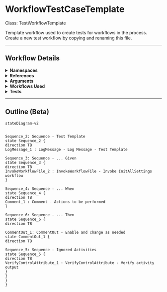 # WorkflowTestCaseTemplate
Class: TestWorkflowTemplate

Template workflow used to create tests for workflows in the process.
Create a new test workflow by copying and renaming this file.

<hr />

## Workflow Details
<details>
    <summary>
    <b>Namespaces</b>
    </summary>
    
- System
- System.Activities
- System.Activities.DynamicUpdate
- System.Activities.Statements
- System.Collections
- System.Collections.Generic
- System.Collections.ObjectModel
- System.Data
- System.Linq
- System.Linq.Expressions
- System.Reflection
- System.Runtime.InteropServices
- System.Runtime.Serialization
- System.Text
- UiPath.Core
- UiPath.Core.Activities
- UiPath.Shared.Activities
- UiPath.Testing
- UiPath.Testing.Activities


</details>
<details>
    <summary>
    <b>References</b>
    </summary>

- Microsoft.Bcl.AsyncInterfaces
- Microsoft.CSharp
- System
- System.Activities
- System.ComponentModel.Composition
- System.ComponentModel.TypeConverter
- System.Core
- System.Data
- System.Data.Common
- System.Linq
- System.Memory
- System.ObjectModel
- System.Private.CoreLib
- System.Runtime.Serialization
- System.ServiceModel
- System.ServiceModel.Activities
- System.ValueTuple
- System.Xaml
- System.Xml
- System.Xml.Linq
- UiPath.Excel
- UiPath.Excel.Activities
- UiPath.System.Activities
- UiPath.System.Activities.Design
- UiPath.Testing
- UiPath.Testing.Activities


</details>
<details>
    <summary>
    <b>Arguments</b>
    </summary>

| Name | Direction | Type | Description |
|  --- | --- | --- | ---  |

    
</details>
<details>
    <summary>
    <b>Workflows Used</b>
    </summary>

- C:\Users\eyash\Documents\UiPath\LazyFramework\Framework\InitAllSettings.xaml

    
</details>
<details>
    <summary>
    <b>Tests</b>
    </summary>



    
</details>

<hr />

## Outline (Beta)

```mermaid
stateDiagram-v2


Sequence_2: Sequence - Test Template
state Sequence_2 {
direction TB
LogMessage_1 : LogMessage - Log Message - Test Template

Sequence_3: Sequence - ... Given
state Sequence_3 {
direction TB
InvokeWorkflowFile_2 : InvokeWorkflowFile - Invoke InitAllSettings workflow
}

Sequence_4: Sequence - ... When
state Sequence_4 {
direction TB
Comment_1 : Comment - Actions to be performed
}

Sequence_6: Sequence - ... Then
state Sequence_6 {
direction TB

CommentOut_1: CommentOut - Enable and change as needed
state CommentOut_1 {
direction TB

Sequence_5: Sequence - Ignored Activities
state Sequence_5 {
direction TB
VerifyControlAttribute_1 : VerifyControlAttribute - Verify activity output
}
}
}
}
```